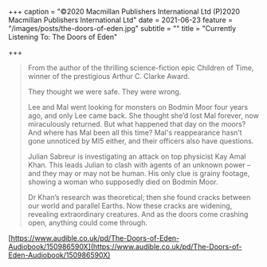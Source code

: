 +++
caption = "©2020 Macmillan Publishers International Ltd (P)2020 Macmillan Publishers International Ltd"
date = 2021-06-23
feature = "/images/posts/the-doors-of-eden.jpg"
subtitle = ""
title = "Currently Listening To: The Doors of Eden"

+++
> From the author of the thrilling science-fiction epic Children of Time, winner of the prestigious Arthur C. Clarke Award.
>
> They thought we were safe. They were wrong.
>
> Lee and Mal went looking for monsters on Bodmin Moor four years ago, and only Lee came back. She thought she’d lost Mal forever, now miraculously returned. But what happened that day on the moors? And where has Mal been all this time? Mal's reappearance hasn’t gone unnoticed by MI5 either, and their officers also have questions.
>
> Julian Sabreur is investigating an attack on top physicist Kay Amal Khan. This leads Julian to clash with agents of an unknown power – and they may or may not be human. His only clue is grainy footage, showing a woman who supposedly died on Bodmin Moor.
>
> Dr Khan’s research was theoretical; then she found cracks between our world and parallel Earths. Now these cracks are widening, revealing extraordinary creatures. And as the doors come crashing open, anything could come through.

[https://www.audible.co.uk/pd/The-Doors-of-Eden-Audiobook/150986590X](https://www.audible.co.uk/pd/The-Doors-of-Eden-Audiobook/150986590X)
